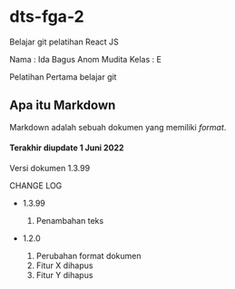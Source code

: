 # dts-fga-2
Belajar git pelatihan React JS

Nama : Ida Bagus Anom Mudita
Kelas : E

Pelatihan Pertama belajar git


## Apa itu Markdown
Markdown adalah sebuah dokumen yang memiliki _format_.

#### Terakhir diupdate 1 Juni 2022

Versi dokumen 1.3.99


CHANGE LOG
- 1.3.99
  1. Penambahan teks

- 1.2.0
  1. Perubahan format dokumen
  2. Fitur X dihapus 
  3. Fitur Y dihapus 
